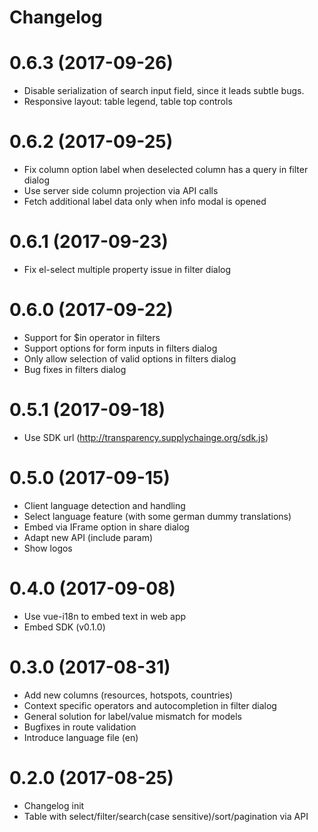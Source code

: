 # Changelog

# 0.6.3 (2017-09-26)

* Disable serialization of search input field, since it leads subtle bugs.
* Responsive layout: table legend, table top controls

# 0.6.2 (2017-09-25)

* Fix column option label when deselected column has a query in filter dialog
* Use server side column projection via API calls
* Fetch additional label data only when info modal is opened

# 0.6.1 (2017-09-23)

* Fix el-select multiple property issue in filter dialog

# 0.6.0 (2017-09-22)

* Support for $in operator in filters
* Support options for form inputs in filters dialog
* Only allow selection of valid options in filters dialog
* Bug fixes in filters dialog

# 0.5.1 (2017-09-18)

* Use SDK url (http://transparency.supplychainge.org/sdk.js)

# 0.5.0 (2017-09-15)

* Client language detection and handling
* Select language feature (with some german dummy translations)
* Embed via IFrame option in share dialog
* Adapt new API (include param)
* Show logos

# 0.4.0 (2017-09-08)

* Use vue-i18n to embed text in web app
* Embed SDK (v0.1.0)

# 0.3.0 (2017-08-31)

* Add new columns (resources, hotspots, countries)
* Context specific operators and autocompletion in filter dialog
* General solution for label/value mismatch for models
* Bugfixes in route validation
* Introduce language file (en)

# 0.2.0 (2017-08-25)

* Changelog init
* Table with select/filter/search(case sensitive)/sort/pagination via API
